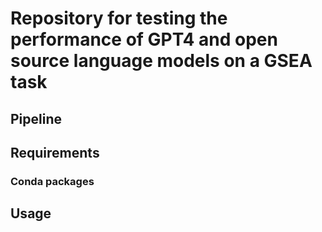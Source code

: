 # Repository for testing the performance of GPT4 and open source language models on a GSEA task

## Pipeline

## Requirements

### Conda packages

## Usage
